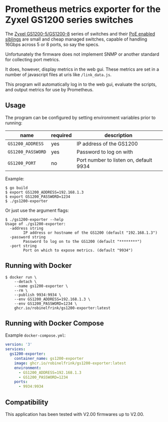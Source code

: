 # Prometheus metrics exporter for the Zyxel GS1200 series switches

The [Zyxel GS1200-5/GS1200-8](https://www.zyxel.com/products_services/5-Port-8-Port-Web-Managed-Gigabit-Switch-GS1200-5-GS1200-8/)
series of switches and their
[PoE enabled siblings](https://www.zyxel.com/nl/nl/products/switch/5-port-8-port-web-managed-poe-gigabit-switch-gs1200-poe-series)
are small and cheap managed switches, capable of handling 16Gbps across
5 or 8 ports, so say the specs.

Unfortunately the firmware does not implement SNMP or another standard for
collecting port metrics.

It does, however, display metrics in the web gui. These metrics are set in a
number of javascript files at uris like `/link_data.js`.

This program will automatically log in to the web gui, evaluate the scripts, and
output metrics for use by Prometheus.

## Usage

The program can be configured by setting environment variables prior to running:

| name              | required | description                            |
|-------------------|----------|----------------------------------------|
| `GS1200_ADDRESS`  | yes      | IP address of the GS1200               |
| `GS1200_PASSWORD` | yes      | Password to log on with                |
| `GS1200_PORT`     | no       | Port number to listen on, default 9934 |

Example:

```shell
$ go build
$ export GS1200_ADDRESS=192.168.1.3
$ export GS1200_PASSWORD=1234
$ ./gs1200-exporter
```

Or just use the argument flags:

```shell
$ ./gs1200-exporter --help
Usage of ./gs1200-exporter:
  -address string
        IP address or hostname of the GS1200 (default "192.168.1.3")
  -password string
        Password to log on to the GS1200 (default "********")
  -port string
        Port on which to expose metrics. (default "9934")
```

## Running with Docker

```shell
$ docker run \
    --detach \
    --name gs1200-exporter \
    --rm \
    --publish 9934:9934 \
    --env GS1200_ADDRESS=192.168.1.3 \
    --env GS1200_PASSWORD=1234 \
    ghcr.io/robinelfrink/gs1200-exporter:latest
```

## Running with Docker Compose

Example `docker-compose.yml`:

```yaml
version: '3'
services:
  gs1200-exporter:
    container_name: gs1200-exporter
    image: ghcr.io/robinelfrink/gs1200-exporter:latest
    environment:
      - GS1200_ADDRESS=192.168.1.3
      - GS1200_PASSWORD=1234
    ports:
      - 9934:9934
```

## Compatibility

This application has been tested with V2.00 firmwares up to V2.00.
